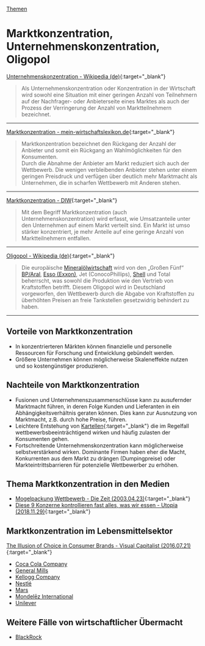 [Themen](../themen.html)   

# Marktkonzentration, Unternehmenskonzentration, Oligopol

[Unternehmenskonzentration - Wikipedia (de)](https://de.wikipedia.org/wiki/Unternehmenskonzentration){:target="_blank"}   

> Als Unternehmenskonzentration oder Konzentration in der Wirtschaft wird sowohl eine Situation mit einer geringen Anzahl von Teilnehmern auf der Nachfrager- oder Anbieterseite eines Marktes als auch der Prozess der Verringerung der Anzahl von Marktteilnehmern bezeichnet.

---

[Marktkonzentration - mein-wirtschaftslexikon.de](http://www.mein-wirtschaftslexikon.de/m/marktkonzentration.php){:target="_blank"}   

> Marktkonzentration bezeichnet den Rückgang der Anzahl der Anbieter und somit ein Rückgang an Wahlmöglichkeiten für den Konsumenten.   
Durch die Abnahme der Anbieter am Markt reduziert sich auch der Wettbewerb.
Die wenigen verbleibenden Anbieter stehen unter einem geringen Preisdruck und verfügen über deutlich mehr Marktmacht als Unternehmen, die in scharfen Wettbewerb mit Anderen stehen.   

---

[Marktkonzentration - DIW](https://www.diw.de/de/diw_01.c.413344.de/presse/diw_glossar/marktkonzentration.html){:target="_blank"}   

> Mit dem Begriff Marktkonzentration (auch Unternehmenskonzentration) wird erfasst, wie Umsatzanteile unter den Unternehmen auf einem Markt verteilt sind. Ein Markt ist umso stärker konzentriert, je mehr Anteile auf eine geringe Anzahl von Marktteilnehmern entfallen.   

---

[Oligopol - Wikipedia (de)](https://de.wikipedia.org/wiki/Oligopol){:target="_blank"}   

> Die europäische [Mineralölwirtschaft](../thema/oel-kohle-gas.html) wird von den „Großen Fünf“ [BP/Aral](../konzerne/bp.html), [Esso (Exxon)](../konzerne/exxon-mobil.html), Jet (ConocoPhillips), [Shell](../konzerne/shell.html) und Total beherrscht, was sowohl die Produktion wie den Vertrieb von Kraftstoffen betrifft. Diesem Oligopol wird in Deutschland vorgeworfen, den Wettbewerb durch die Abgabe von Kraftstoffen zu überhöhten Preisen an freie Tankstellen gesetzwidrig behindert zu haben.   

---

## Vorteile von Marktkonzentration
* In konzentrierteren Märkten können finanzielle und personelle Ressourcen für Forschung und Entwicklung gebündelt werden.
* Größere Unternehmen können möglicherweise Skaleneffekte nutzen und so kostengünstiger produzieren.

## Nachteile von Marktkonzentration
* Fusionen und Unternehmenszusammenschlüsse kann zu ausufernder Marktmacht führen, in deren Folge Kunden und Lieferanten in ein Abhängigkeitsverhältnis geraten können. Dies kann zur Ausnutzung von Marktmacht, z.B. durch hohe Preise, führen.
* Leichtere Entstehung von [Kartellen](https://de.wikipedia.org/wiki/Kartell){:target="_blank"} die im Regelfall wettbewerbsbeeinträchtigend wirken und häufig zulasten der Konsumenten gehen.
* Fortschreitende Unternehmenskonzentration kann möglicherweise selbstverstärkend wirken. Dominante Firmen haben eher die Macht, Konkurrenten aus dem Markt zu drängen (Dumpingpreise) oder Markteintrittsbarrieren für potenzielle Wettbewerber zu erhöhen.

## Thema Marktkonzentration in den Medien
* [Mogelpackung Wettbewerb - Die Zeit (2003.04.23)](https://www.zeit.de/2003/18/Handelskonzentration_Kasten){:target="_blank"}
* [Diese 9 Konzerne kontrollieren fast alles, was wir essen - Utopia (2018.11.29)](https://utopia.de/groesste-lebensmittelkonzerne-114604/){:target="_blank"}

## Marktkonzentration im Lebensmittelsektor
[The Illusion of Choice in Consumer Brands - Visual Capitalist (2016.07.21)](https://www.visualcapitalist.com/illusion-of-choice-consumer-brands/){:target="_blank"}   
* [Coca Cola Company](../konzerne/coca-cola_co.html)
* [General Mills](../konzerne/general_mills.html)
* [Kellogg Company](../konzerne/kellogg_company.html)
* [Nestlé](../konzerne/nestle#marktkonzentration)
* [Mars](../konzerne/mars_inc.html)
* [Mondelēz International](../konzerne/mondelez_international.html)
* [Unilever](../konzerne/unilever.html)

## Weitere Fälle von wirtschaftlicher Übermacht
* [BlackRock](../konzerne/blackrock#marktkonzentration)
